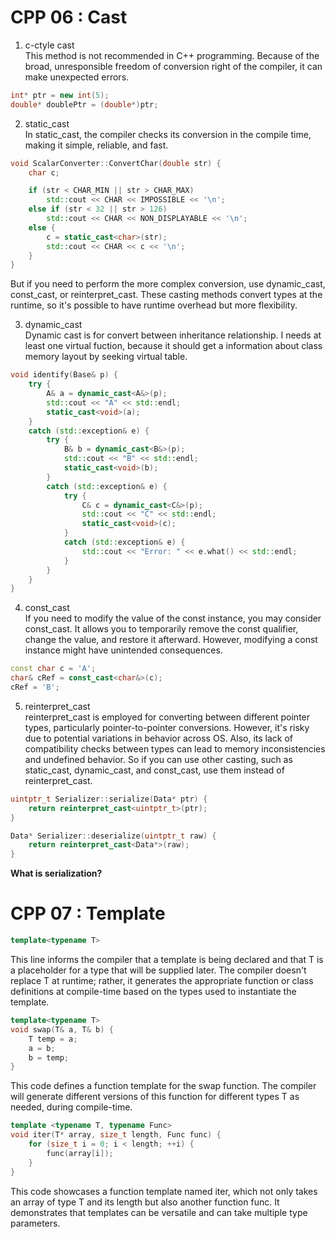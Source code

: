 # CPP 06 : Cast
1. c-ctyle cast  
This method is not recommended in C++ programming. Because of the broad, unresponsible freedom of conversion right of the compiler, it can make unexpected errors. 
```c++
int* ptr = new int(5);
double* doublePtr = (double*)ptr;
```

2. static_cast  
In static_cast, the compiler checks its conversion in the compile time, making it simple, reliable, and fast.  
```c++
void ScalarConverter::ConvertChar(double str) {
    char c;

    if (str < CHAR_MIN || str > CHAR_MAX)
        std::cout << CHAR << IMPOSSIBLE << '\n';
    else if (str < 32 || str > 126)
        std::cout << CHAR << NON_DISPLAYABLE << '\n';
    else {
        c = static_cast<char>(str);
        std::cout << CHAR << c << '\n';
    }
}
```
But if you need to perform the more complex conversion, use dynamic_cast, const_cast, or reinterpret_cast. These casting methods convert types at the runtime, so it's possible to have runtime overhead but more flexibility.  

3. dynamic_cast    
Dynamic cast is for convert between inheritance relationship. I needs at least one virtual fuction, because it should get a information about class memory layout by seeking virtual table. 
```c++
void identify(Base& p) {
    try {
        A& a = dynamic_cast<A&>(p);
        std::cout << "A" << std::endl;
        static_cast<void>(a);
    }
    catch (std::exception& e) {
        try {
            B& b = dynamic_cast<B&>(p);
            std::cout << "B" << std::endl;
            static_cast<void>(b);
        }
        catch (std::exception& e) {
            try {
                C& c = dynamic_cast<C&>(p);
                std::cout << "C" << std::endl;
                static_cast<void>(c);
            }
            catch (std::exception& e) {
                std::cout << "Error: " << e.what() << std::endl;
            }
        }
    }
}
```
4. const_cast  
If you need to modify the value of the const instance, you may consider const_cast. It allows you to temporarily remove the const qualifier, change the value, and restore it afterward. However, modifying a const instance might have unintended consequences.  
```c++
const char c = 'A';
char& cRef = const_cast<char&>(c);
cRef = 'B';
```

5. reinterpret_cast  
reinterpret_cast is employed for converting between different pointer types, particularly pointer-to-pointer conversions. However, it's risky due to potential variations in behavior across OS. Also, its lack of compatibility checks between types can lead to memory inconsistencies and undefined behavior. So if you can use other casting, such as static_cast, dynamic_cast, and const_cast, use them instead of reinterpret_cast.  

```c++
uintptr_t Serializer::serialize(Data* ptr) {
    return reinterpret_cast<uintptr_t>(ptr);
}

Data* Serializer::deserialize(uintptr_t raw) {
    return reinterpret_cast<Data*>(raw);
}
```
**What is serialization?**


# CPP 07 : Template

```c++
template<typename T>
```
This line informs the compiler that a template is being declared and that T is a placeholder for a type that will be supplied later. The compiler doesn't replace T at runtime; rather, it generates the appropriate function or class definitions at compile-time based on the types used to instantiate the template.  

```c++
template<typename T>
void swap(T& a, T& b) {
    T temp = a;
    a = b;
    b = temp;
}
```
This code defines a function template for the swap function. The compiler will generate different versions of this function for different types T as needed, during compile-time.  

```c++
template <typename T, typename Func>
void iter(T* array, size_t length, Func func) {
    for (size_t i = 0; i < length; ++i) {
        func(array[i]);
    }
}
```
This code showcases a function template named iter, which not only takes an array of type T and its length but also another function func. It demonstrates that templates can be versatile and can take multiple type parameters.  

